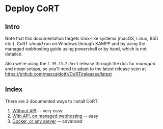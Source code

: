 # Deploy CoRT

## Intro
Note that this documentation targets Unix-like systems (macOS, Linux, BSD
etc.). CoRT *should* run on Windows through XAMPP and by using the managed
webhosting guide using powershell or by hand, which is not detailed.

Also we're using the `1.35.19-2.0rc1` release through the doc for *managed* and
*noapi* setups, so you'll need to adapt to the latest release seen at
https://github.com/mascaldotfr/CoRT/releases/latest

## Index

There are 3 documented ways to install CoRT:

1. [Without API](README.noapi.md) -- very easy
2. [With API, on managed webhosting](README.managed.md) -- easy
3. [Docker, or any server](README.vps.md) -- advanced

